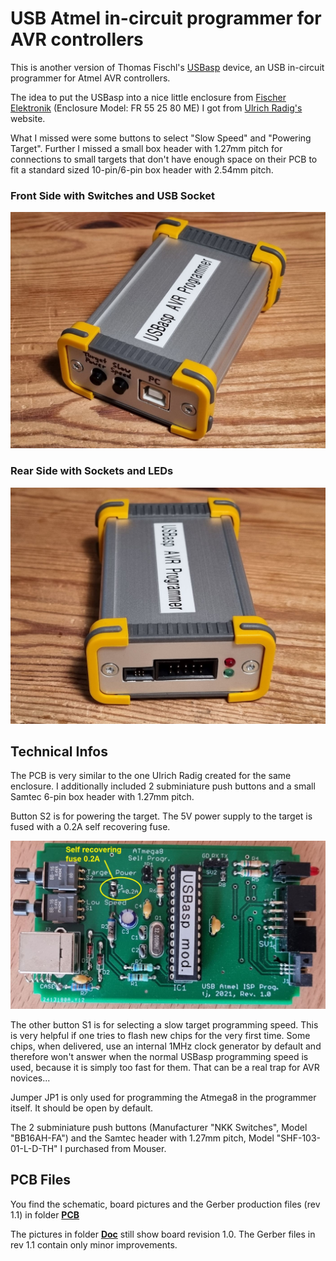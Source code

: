 # USB Atmel in-circuit programmer for AVR controllers #

This is another version of Thomas Fischl's [USBasp](https://www.fischl.de/usbasp/) device, an USB in-circuit programmer for Atmel AVR controllers.

The idea to put the USBasp into a nice little enclosure from [Fischer Elektronik](https://www.fischerelektronik.de) (Enclosure Model: FR 55 25 80 ME) I got from [Ulrich Radig's](https://www.ulrichradig.de/home/index.php/avr/usb-avr-prog) website.

What I missed were some buttons to select "Slow Speed" and "Powering Target". Further I missed a small box header with 1.27mm pitch for connections to small targets that don't have enough space on their PCB to fit a standard sized 10-pin/6-pin box header with 2.54mm pitch.

### Front Side with Switches and USB Socket ###
  
![github](https://github.com/yellobyte/USB-Atmel-In-Circuit-Programmer/raw/main/Doc/USBaspPic1.jpg)
  
### Rear Side with Sockets and LEDs ###
  
![github](https://github.com/yellobyte/USB-Atmel-In-Circuit-Programmer/raw/main/Doc/USBaspPic4.jpg)
  
## Technical Infos ##

The PCB is very similar to the one Ulrich Radig created for the same enclosure. I additionally included 2 subminiature push buttons and a small Samtec 6-pin box header with 1.27mm pitch.

Button S2 is for powering the target. The 5V power supply to the target is fused with a 0.2A self recovering fuse.
  
![github](https://github.com/yellobyte/USB-Atmel-In-Circuit-Programmer/raw/main/Doc/PCB-Top.jpg)
  
The other button S1 is for selecting a slow target programming speed. This is very helpful if one tries to flash new chips for the very first time. Some chips, when delivered, use an internal 1MHz clock generator by default and therefore won't answer when the normal USBasp programming speed is used, because it is simply too fast for them. That can be a real trap for AVR novices...

Jumper JP1 is only used for programming the Atmega8 in the programmer itself. It should be open by default.

The 2 subminiature push buttons (Manufacturer "NKK Switches", Model "BB16AH-FA") and the Samtec header with 1.27mm pitch, Model "SHF-103-01-L-D-TH" I purchased from Mouser.

## PCB Files ##

You find the schematic, board pictures and the Gerber production files (rev 1.1) in folder [**PCB**](https://github.com/yellobyte/USB-Atmel-In-Circuit-Programmer/blob/main/PCB)

The pictures in folder [**Doc**](https://github.com/yellobyte/USB-Atmel-In-Circuit-Programmer/blob/main/Doc) still show board revision 1.0. The Gerber files in rev 1.1 contain only minor improvements.
   

